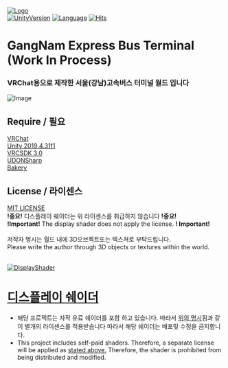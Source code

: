 [![Logo](https://i.ibb.co/FW3Pnm6/1.png)](https://github.com/kibalab/GangNamExpressBusTerminal)<br>
[![UnityVersion](https://img.shields.io/badge/Unity-2018.4.20f1-blue?style=flat-square&logo=unity)](https://unity3d.com/kr/unity/whats-new/2019.4.31f1)
[![Language](https://img.shields.io/badge/Language-U%23-orange?style=flat-square&logo=sharp)](https://github.com/MerlinVR/UdonSharp)
[![Hits](https://hits.seeyoufarm.com/api/count/incr/badge.svg?url=https://github.com/kibalab/GangNamExpressBusTerminal&count_bg=%2379C83D&title_bg=%23555555&icon=&icon_color=%23E7E7E7&title=View&edge_flat=true)](https://hits.seeyoufarm.com)

# GangNam Express Bus Terminal (Work In Process)
### **VRChat용으로 제작한 서울(강남)고속버스 터미널 월드 입니다**

![Image](https://i.ibb.co/F5tdzhL/7.png)
<br>

## Require / 필요
[VRChat](https://store.steampowered.com/app/438100/VRChat/)<br>
[Unity 2019.4.31f1](https://unity3d.com/kr/unity/whats-new/2019.4.31)<br>
[VRCSDK 3.0](https://vrchat.com/home/download)<br>
[UDONSharp](https://github.com/MerlinVR/UdonSharp)<br>
[Bakery](https://assetstore.unity.com/packages/tools/level-design/bakery-gpu-lightmapper-122218)<br>

## License / 라이센스
[MIT LICENSE](https://github.com/kibalab/GangNamExpressBusTerminal/blob/master/LICENSE) <br>
**!중요!** 디스플레이 쉐이더는 위 라이센스를 취급하지 않습니다 **!중요!** <br>
**!Important!** The display shader does not apply the license. **! Important!** <br><br>
저작자 명시는 월드 내에 3D오브젝트또는 텍스쳐로 부탁드립니다.<br>
Please write the author through 3D objects or textures within the world.<br>
<br>

[![DisplayShader](https://i.ibb.co/fChD31Z/3.png)](https://k13b.booth.pm/items/3231388)
# [디스플레이 쉐이더](https://k13b.booth.pm/items/3231388)
* 해당 프로젝트는 자작 유료 쉐이더를 포함 하고 있습니다. 따라서 [위의 명시](https://github.com/kibalab/GangNamExpressBusTerminal/new/master?readme=1#license--%EB%9D%BC%EC%9D%B4%EC%84%BC%EC%8A%A4)됨과 같이 별개의 라이센스를 적용받습니다
따라서 해당 쉐이더는 배포및 수정을 금지합니다.<br>
* This project includes self-paid shaders. Therefore, a separate license will be applied as [stated above.](https://github.com/kibalab/GangNamExpressBusTerminal/new/master?readme=1#license--%EB%9D%BC%EC%9D%B4%EC%84%BC%EC%8A%A4)
Therefore, the shader is prohibited from being distributed and modified.<br>
